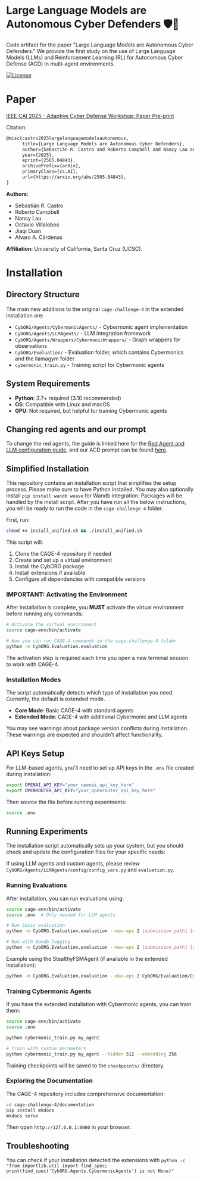 # Large Language Models are Autonomous Cyber Defenders 🛡️🤖

Code artifact for the paper "Large Language Models are Autonomous Cyber Defenders." We provide the first study on the
use of Large Language Models (LLMs) and Reinforcement Learning (RL) for Autonomous Cyber Defense (ACD) in multi-agent environments.

[![License](https://img.shields.io/badge/License-Apache%202.0-blue.svg)](https://opensource.org/licenses/Apache-2.0)

# Paper
[IEEE CAI 2025 - Adaptive Cyber Defense Workshop: Paper Pre-print](https://arxiv.org/abs/2505.04843)

Citation:
```latex
@misc{castro2025largelanguagemodelsautonomous,
      title={Large Language Models are Autonomous Cyber Defenders}, 
      author={Sebastián R. Castro and Roberto Campbell and Nancy Lau and Octavio Villalobos and Jiaqi Duan and Alvaro A. Cardenas},
      year={2025},
      eprint={2505.04843},
      archivePrefix={arXiv},
      primaryClass={cs.AI},
      url={https://arxiv.org/abs/2505.04843}, 
}
```
**Authors:** 
- Sebastián R. Castro
- Roberto Campbell
- Nancy Lau 
- Octavio Villalobos
- Jiaqi Duan 
- Alvaro A. Cárdenas

**Affiliation:** University of California, Santa Cruz (UCSC).

# Installation
## Directory Structure

The main new additions to the original `cage-challenge-4` in the extended installation are:

- `CybORG/Agents/CybermonicAgents/` - Cybermonic agent implementation
- `CybORG/Agents/LLMAgents/` - LLM integration framework
- `CybORG/Agents/Wrappers/CybermonicWrappers/` - Graph wrappers for observations
- `CybORG/Evaluation/` - Evaluation folder, which contains Cybermonics and the llamagym folder
- `cybermonic_train.py` - Training script for Cybermonic agents

## System Requirements

- **Python**: 3.7+ required (3.10 recommended)
- **OS**: Compatible with Linux and macOS
- **GPU**: Not required, but helpful for training Cybermonic agents

## Changing red agents and our prompt

To change the red agents, the guide is linked here for the [Red Agent and LLM configuration guide](README_RED_AGENTS.md), and our ACD prompt can be found [here](base.yml).

## Simplified Installation

This repository contains an installation script that simplifies the setup process. Please make sure to have Python installed. You may also optionally install `pip install wandb weave` for Wandb integration. Packages will be handled by the install script. After you have run all the below instructions, you will be ready to run the code in the `cage-challenge-4` folder.

First, run:

```bash
chmod +x install_unified.sh && ./install_unified.sh
```

This script will:
1. Clone the CAGE-4 repository if needed
2. Create and set up a virtual environment
3. Install the CybORG package
4. Install extensions if available
5. Configure all dependencies with compatible versions

### IMPORTANT: Activating the Environment

After installation is complete, you **MUST** activate the virtual environment before running any commands:

```bash
# Activate the virtual environment
source cage-env/bin/activate

# Now you can run CAGE-4 commands in the cage-challenge-4 folder
python -m CybORG.Evaluation.evaluation
```

The activation step is required each time you open a new terminal session to work with CAGE-4.

### Installation Modes

The script automatically detects which type of installation you need. Currently, the default is extended mode.

- **Core Mode**: Basic CAGE-4 with standard agents
- **Extended Mode**: CAGE-4 with additional Cybermonic and LLM agents

You may see warnings about package version conflicts during installation. These warnings are expected and shouldn't affect functionality.

## API Keys Setup

For LLM-based agents, you'll need to set up API keys in the `.env` file created during installation:

```bash
export OPENAI_API_KEY="your_openai_api_key_here"
export OPENROUTER_API_KEY="your_openrouter_api_key_here"
```

Then source the file before running experiments:
```bash
source .env
```

## Running Experiments

The installation script automatically sets up your system, but you should check and update the configuration files for your specific needs:

If using LLM agents and custom agents, please review `CybORG/Agents/LLMAgents/config/config_vars.py` and `evaluation.py`.

### Running Evaluations

After installation, you can run evaluations using:

```bash
source cage-env/bin/activate
source .env  # Only needed for LLM agents

# Run basic evaluation
python -m CybORG.Evaluation.evaluation --max-eps 2 [submission_path] [output_path]

# Run with Wandb logging
python -m CybORG.Evaluation.evaluation --max-eps 2 [submission_path] [output_path] --wandb-entity <wandb_username> --wandb-mode online
```

Example using the StealthyFSMAgent (if available in the extended installation):
```bash
python -m CybORG.Evaluation.evaluation --max-eps 2 CybORG/Evaluation/Cybermonics CybORG/Evaluation/Cybermonics/StealthyFSMAgent
```

### Training Cybermonic Agents

If you have the extended installation with Cybermonic agents, you can train them:

```bash
source cage-env/bin/activate
source .env

python cybermonic_train.py my_agent

# Train with custom parameters
python cybermonic_train.py my_agent --hidden 512 --embedding 256
```

Training checkpoints will be saved to the `checkpoints/` directory.

### Exploring the Documentation

The CAGE-4 repository includes comprehensive documentation:

```bash
cd cage-challenge-4/documentation
pip install mkdocs
mkdocs serve
```

Then open `http://127.0.0.1:8000` in your browser.

## Troubleshooting
You can check if your installation detected the extensions with `python -c "from importlib.util import find_spec; print(find_spec('CybORG.Agents.CybermonicAgents') is not None)"`
